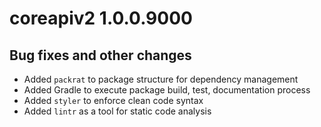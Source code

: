 # coreapiv2 1.0.0.9000

## Bug fixes and other changes

* Added `packrat` to package structure for dependency management
* Added Gradle to execute package build, test, documentation process
* Added `styler` to enforce clean code syntax
* Added `lintr` as a tool for static code analysis
